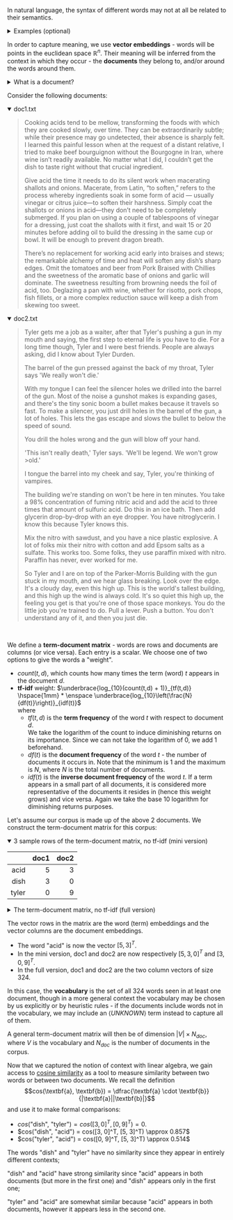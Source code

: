 In natural language, the syntax of different words may not at all be related to their semantics.
<details>
    <summary>Examples (optional)</summary>  

- *beautiful* and *attractive* have mostly the same meaning
- *beautiful* and *ugly* have mostly the opposite meaning
- *cat* and *dog* are not the same but they have \*some\* similarity
- *basketball* and *hoop* are not the same but they belong to the same [semantic field](https://en.wikipedia.org/wiki/Semantic_field)
</details>  


In order to capture meaning, we use **vector embeddings** - words will be points in the euclidean space $\mathbb{R}^n$. Their meaning will be inferred from the context in which they occur - the **documents** they belong to, and/or around the words around them.

<details>
    <summary>What is a document?</summary>

A document is a piece of text, one element of a dataset (corpus). For statistical learning purposes, documents are often annotated with additional data, for example the category they belong to. Sample datasets may then look like:  
- $\\{(d_1, c_1), (d_2, c_1), (d_3, c_2), (d_4, c_2), (d_5, c_2)\\}$ 
- $\\{(\text{"this movie sucks"}, \text{negative}), (\text{"Breathtaking from start to end!"}, \text{positive}) \\}$

and so on.
</details>
<p></p>

Consider the following documents:

<details open>
    <summary>doc1.txt</summary>

>Cooking acids tend to be mellow, transforming the foods with which they are cooked slowly, over time.
They can be extraordinarily subtle; while their presence may go undetected, their absence is sharply felt.
I learned this painful lesson when at the request of a distant relative, I tried to make beef bourguignon without the Bourgogne in Iran,
where wine isn’t readily available. No matter what I did, I couldn’t get the dish to taste right without that crucial ingredient.
>
>Give acid the time it needs to do its silent work when macerating shallots and onions.
Macerate, from Latin, “to soften,” refers to the process whereby ingredients soak in some form of acid — 
usually vinegar or citrus juice—to soften their harshness. Simply coat the shallots or onions in acid—they don’t need to be completely submerged.
If you plan on using a couple of tablespoons of vinegar for a dressing, just coat the shallots with it first, 
and wait 15 or 20 minutes before adding oil to build the dressing in the same cup or bowl. It will be enough to prevent dragon breath.
>
>There’s no replacement for working acid early into braises and stews; the remarkable alchemy of time and heat will soften any dish’s sharp edges.
Omit the tomatoes and beer from Pork Braised with Chillies and the sweetness of the aromatic base of onions and garlic will dominate.
The sweetness resulting from browning needs the foil of acid, too. 
Deglazing a pan with wine, whether for risotto, pork chops, fish fillets, or a more complex reduction sauce will keep a dish from skewing too sweet.
</details>

<details open>
    <summary>doc2.txt</summary>

>Tyler gets me a job as a waiter, after that Tyler's pushing a gun in my mouth and saying, the first step to eternal life is you have to die. 
For a long time though, Tyler and I were best friends. People are always asking, did I know about Tyler Durden.
>
>The barrel of the gun pressed against the back of my throat, Tyler says 'We really won't die.'
>
>With my tongue I can feel the silencer holes we drilled into the barrel of the gun. Most of the noise a gunshot makes is expanding gases,
and there's the tiny sonic boom a bullet makes because it travels so fast. To make a silencer, you just drill holes in the barrel of the gun, 
a lot of holes. This lets the gas escape and slows the bullet to below the speed of sound.
>
>You drill the holes wrong and the gun will blow off your hand.
>
>'This isn't really death,' Tyler says. 'We'll be legend. We won't grow >old.'
>
>I tongue the barrel into my cheek and say, Tyler, you're thinking of vampires.
>
>The building we're standing on won't be here in ten minutes. You take a 98% concentration of fuming nitric acid and add the acid
to three times that amount of sulfuric acid. Do this in an ice bath. Then add glycerin drop-by-drop with an eye dropper. You have nitroglycerin.
I know this because Tyler knows this.
>
>Mix the nitro with sawdust, and you have a nice plastic explosive. A lot of folks mix their nitro with cotton and add Epsom salts as a sulfate. 
This works too. Some folks, they use paraffin mixed with nitro. Paraffin has never, ever worked for me.
>
>So Tyler and I are on top of the Parker-Morris Building with the gun stuck in my mouth, and we hear glass breaking. Look over the edge. 
It's a cloudy day, even this high up. This is the world's tallest building, and this high up the wind is always cold. It's so quiet this high up,
the feeling you get is that you're one of those space monkeys. You do the little job you're trained to do.
Pull a lever.
Push a button.
You don't understand any of it, and then you just die.

</details>
<br/>

We define a **term-document matrix** - words are rows and documents are columns (or vice versa). Each entry is a scalar. We choose one of two options to give the words a "weight". 
- $count(t,d)$, which counts how many times the term (word) $t$ appears in the document $d$.
- **tf-idf** weight: $`\underbrace{log_{10}(count(t,d) + 1)}_{tf(t,d)} \hspace{1mm} * \enspace \underbrace{log_{10}\left(\frac{N}{df(t)}\right)}_{idf(t)}`$  
where
  - $tf(t,d)$ is the **term frequency** of the word $t$ with respect to document $d$.  
  We take the logarithm of the count to induce diminishing returns on its importance. Since we can not take the logarithm of $0$, we add $1$ beforehand.
  - $df(t)$ is the **document frequency** of the word $t$ - the number of documents it occurs in. Note that the minimum is $1$ and the maximum is $N$, where $N$ is the total number of documents.
  - $idf(t)$ is the **inverse document frequency** of the word $t$. If a term appears in a small part of all documents, it is considered more representative of the documents it resides in (hence this weight grows) and vice versa. Again we take the base $10$ logarithm for diminishing returns purposes.

Let's assume our corpus is made up of the above 2 documents. We construct the term-document matrix for this corpus:


<details open>
    <summary>3 sample rows of the term-document matrix, no tf-idf (mini version)</summary>

|       | doc1 | doc2 |
|------:|-----:|-----:|
|  acid |    5 |    3 |
|  dish |    3 |    0 |
| tyler |    0 |    9 |

</details>

<details>
    <summary>The term-document matrix, no tf-idf (full version)</summary>

|                 | doc1 | doc2 |
|----------------:|-----:|-----:|
| 15              |    1 |    0 |
| 20              |    1 |    0 |
| 98              |    0 |    1 |
| about           |    0 |    1 |
| absence         | 1    | 0    |
| acid            | 5    | 3    |
| acids           | 1    | 0    |
| add             | 0    | 3    |
| adding          | 1    | 0    |
| after           | 0    | 1    |
| against         | 0    | 1    |
| alchemy         | 1    | 0    |
| always          | 0    | 2    |
| amount          | 0    | 1    |
| an              | 0    | 2    |
| and             | 7    | 13   |
| any             | 1    | 1    |
| are             | 1    | 2    |
| aromatic        | 1    | 0    |
| as              | 0    | 2    |
| asking          | 0    | 1    |
| at              | 1    | 0    |
| available       | 1    | 0    |
| back            | 0    | 1    |
| barrel          | 0    | 4    |
| base            | 1    | 0    |
| bath            | 0    | 1    |
| be              | 4    | 2    |
| because         | 0    | 2    |
| beef            | 1    | 0    |
| beer            | 1    | 0    |
| before          | 1    | 0    |
| below           | 0    | 1    |
| best            | 0    | 1    |
| blow            | 0    | 1    |
| boom            | 0    | 1    |
| bourgogne       | 1    | 0    |
| bourguignon     | 1    | 0    |
| bowl            | 1    | 0    |
| braised         | 1    | 0    |
| braises         | 1    | 0    |
| breaking        | 0    | 1    |
| breath          | 1    | 0    |
| browning        | 1    | 0    |
| build           | 1    | 0    |
| building        | 0    | 3    |
| bullet          | 0    | 2    |
| button          | 0    | 1    |
| by              | 0    | 1    |
| can             | 1    | 1    |
| cheek           | 0    | 1    |
| chillies        | 1    | 0    |
| chops           | 1    | 0    |
| citrus          | 1    | 0    |
| cloudy          | 0    | 1    |
| coat            | 2    | 0    |
| cold            | 0    | 1    |
| completely      | 1    | 0    |
| complex         | 1    | 0    |
| concentration   | 0    | 1    |
| cooked          | 1    | 0    |
| cooking         | 1    | 0    |
| cotton          | 0    | 1    |
| couldn          | 1    | 0    |
| couple          | 1    | 0    |
| crucial         | 1    | 0    |
| cup             | 1    | 0    |
| day             | 0    | 1    |
| death           | 0    | 1    |
| deglazing       | 1    | 0    |
| did             | 1    | 1    |
| die             | 0    | 3    |
| dish            | 3    | 0    |
| distant         | 1    | 0    |
| do              | 1    | 3    |
| dominate        | 1    | 0    |
| don             | 1    | 1    |
| dragon          | 1    | 0    |
| dressing        | 2    | 0    |
| drill           | 0    | 2    |
| drilled         | 0    | 1    |
| drop            | 0    | 2    |
| dropper         | 0    | 1    |
| durden          | 0    | 1    |
| early           | 1    | 0    |
| edge            | 0    | 1    |
| edges           | 1    | 0    |
| enough          | 1    | 0    |
| epsom           | 0    | 1    |
| escape          | 0    | 1    |
| eternal         | 0    | 1    |
| even            | 0    | 1    |
| ever            | 0    | 1    |
| expanding       | 0    | 1    |
| explosive       | 0    | 1    |
| extraordinarily | 1    | 0    |
| eye             | 0    | 1    |
| fast            | 0    | 1    |
| feel            | 0    | 1    |
| feeling         | 0    | 1    |
| felt            | 1    | 0    |
| fillets         | 1    | 0    |
| first           | 1    | 1    |
| fish            | 1    | 0    |
| foil            | 1    | 0    |
| folks           | 0    | 2    |
| foods           | 1    | 0    |
| for             | 3    | 2    |
| form            | 1    | 0    |
| friends         | 0    | 1    |
| from            | 4    | 0    |
| fuming          | 0    | 1    |
| garlic          | 1    | 0    |
| gas             | 0    | 1    |
| gases           | 0    | 1    |
| get             | 1    | 1    |
| gets            | 0    | 1    |
| give            | 1    | 0    |
| glass           | 0    | 1    |
| glycerin        | 0    | 1    |
| go              | 1    | 0    |
| grow            | 0    | 1    |
| gun             | 0    | 6    |
| gunshot         | 0    | 1    |
| hand            | 0    | 1    |
| harshness       | 1    | 0    |
| has             | 0    | 1    |
| have            | 0    | 3    |
| hear            | 0    | 1    |
| heat            | 1    | 0    |
| here            | 0    | 1    |
| high            | 0    | 3    |
| holes           | 0    | 4    |
| ice             | 0    | 1    |
| if              | 1    | 0    |
| in              | 4    | 5    |
| ingredient      | 1    | 0    |
| ingredients     | 1    | 0    |
| into            | 1    | 2    |
| iran            | 1    | 0    |
| is              | 1    | 5    |
| isn             | 1    | 1    |
| it              | 3    | 4    |
| its             | 1    | 0    |
| job             | 0    | 2    |
| juice           | 1    | 0    |
| just            | 1    | 2    |
| keep            | 1    | 0    |
| know            | 0    | 2    |
| knows           | 0    | 1    |
| latin           | 1    | 0    |
| learned         | 1    | 0    |
| legend          | 0    | 1    |
| lesson          | 1    | 0    |
| lets            | 0    | 1    |
| lever           | 0    | 1    |
| life            | 0    | 1    |
| little          | 0    | 1    |
| ll              | 0    | 1    |
| long            | 0    | 1    |
| look            | 0    | 1    |
| lot             | 0    | 2    |
| macerate        | 1    | 0    |
| macerating      | 1    | 0    |
| make            | 1    | 1    |
| makes           | 0    | 2    |
| matter          | 1    | 0    |
| may             | 1    | 0    |
| me              | 0    | 2    |
| mellow          | 1    | 0    |
| minutes         | 1    | 1    |
| mix             | 0    | 2    |
| mixed           | 0    | 1    |
| monkeys         | 0    | 1    |
| more            | 1    | 0    |
| morris          | 0    | 1    |
| most            | 0    | 1    |
| mouth           | 0    | 2    |
| my              | 0    | 5    |
| need            | 1    | 0    |
| needs           | 2    | 0    |
| never           | 0    | 1    |
| nice            | 0    | 1    |
| nitric          | 0    | 1    |
| nitro           | 0    | 3    |
| nitroglycerin   | 0    | 1    |
| no              | 2    | 0    |
| noise           | 0    | 1    |
| of              | 8    | 14   |
| off             | 0    | 1    |
| oil             | 1    | 0    |
| old             | 0    | 1    |
| omit            | 1    | 0    |
| on              | 1    | 2    |
| one             | 0    | 1    |
| onions          | 3    | 0    |
| or              | 5    | 0    |
| over            | 1    | 1    |
| painful         | 1    | 0    |
| pan             | 1    | 0    |
| paraffin        | 0    | 2    |
| parker          | 0    | 1    |
| people          | 0    | 1    |
| plan            | 1    | 0    |
| plastic         | 0    | 1    |
| pork            | 2    | 0    |
| presence        | 1    | 0    |
| pressed         | 0    | 1    |
| prevent         | 1    | 0    |
| process         | 1    | 0    |
| pull            | 0    | 1    |
| push            | 0    | 1    |
| pushing         | 0    | 1    |
| quiet           | 0    | 1    |
| re              | 0    | 4    |
| readily         | 1    | 0    |
| really          | 0    | 2    |
| reduction       | 1    | 0    |
| refers          | 1    | 0    |
| relative        | 1    | 0    |
| remarkable      | 1    | 0    |
| replacement     | 1    | 0    |
| request         | 1    | 0    |
| resulting       | 1    | 0    |
| right           | 1    | 0    |
| risotto         | 1    | 0    |
| salts           | 0    | 1    |
| same            | 1    | 0    |
| sauce           | 1    | 0    |
| sawdust         | 0    | 1    |
| say             | 0    | 1    |
| saying          | 0    | 1    |
| says            | 0    | 2    |
| shallots        | 3    | 0    |
| sharp           | 1    | 0    |
| sharply         | 1    | 0    |
| silencer        | 0    | 2    |
| silent          | 1    | 0    |
| simply          | 1    | 0    |
| skewing         | 1    | 0    |
| slowly          | 1    | 0    |
| slows           | 0    | 1    |
| so              | 0    | 3    |
| soak            | 1    | 0    |
| soften          | 3    | 0    |
| some            | 1    | 1    |
| sonic           | 0    | 1    |
| sound           | 0    | 1    |
| space           | 0    | 1    |
| speed           | 0    | 1    |
| standing        | 0    | 1    |
| step            | 0    | 1    |
| stews           | 1    | 0    |
| stuck           | 0    | 1    |
| submerged       | 1    | 0    |
| subtle          | 1    | 0    |
| sulfate         | 0    | 1    |
| sulfuric        | 0    | 1    |
| sweet           | 1    | 0    |
| sweetness       | 2    | 0    |
| tablespoons     | 1    | 0    |
| take            | 0    | 1    |
| tallest         | 0    | 1    |
| taste           | 1    | 0    |
| ten             | 0    | 1    |
| tend            | 1    | 0    |
| that            | 1    | 3    |
| the             | 16   | 27   |
| their           | 3    | 1    |
| then            | 0    | 2    |
| there           | 1    | 1    |
| they            | 3    | 1    |
| thinking        | 0    | 1    |
| this            | 1    | 10   |
| those           | 0    | 1    |
| though          | 0    | 1    |
| three           | 0    | 1    |
| throat          | 0    | 1    |
| time            | 3    | 1    |
| times           | 0    | 1    |
| tiny            | 0    | 1    |
| to              | 10   | 6    |
| tomatoes        | 1    | 0    |
| tongue          | 0    | 2    |
| too             | 2    | 1    |
| top             | 0    | 1    |
| trained         | 0    | 1    |
| transforming    | 1    | 0    |
| travels         | 0    | 1    |
| tried           | 1    | 0    |
| tyler           | 0    | 9    |
| understand      | 0    | 1    |
| undetected      | 1    | 0    |
| up              | 0    | 3    |
| use             | 0    | 1    |
| using           | 1    | 0    |
| usually         | 1    | 0    |
| vampires        | 0    | 1    |
| vinegar         | 2    | 0    |
| wait            | 1    | 0    |
| waiter          | 0    | 1    |
| we              | 0    | 6    |
| were            | 0    | 1    |
| what            | 1    | 0    |
| when            | 2    | 0    |
| where           | 1    | 0    |
| whereby         | 1    | 0    |
| whether         | 1    | 0    |
| which           | 1    | 0    |
| while           | 1    | 0    |
| will            | 4    | 1    |
| wind            | 0    | 1    |
| wine            | 2    | 0    |
| with            | 4    | 6    |
| without         | 2    | 0    |
| won             | 0    | 3    |
| work            | 1    | 0    |
| worked          | 0    | 1    |
| working         | 1    | 0    |
| works           | 0    | 1    |
| world           | 0    | 1    |
| wrong           | 0    | 1    |
| you             | 1    | 13   |
| your            | 0    | 1    |

</details>

The vector rows in the matrix are the word (term) embeddings and the vector columns are the document embeddings.  
- The word "acid" is now the vector $[5, 3]^T$.
- In the mini version, doc1 and doc2 are now respectively $[5, 3, 0]^T$ and $[3, 0, 9]^T$.
- In the full version, doc1 and doc2 are the two column vectors of size $324$.

In this case, the **vocabulary** is the set of all $324$ words seen in at least one document, though in a more general context the vocabulary may be chosen by us explicitly or by heuristic rules - if the documents include words not in the vocabulary, we may include an $\langle UNKNOWN \rangle$ term instead to capture all of them.

A general term-document matrix will then be of dimension $|V| \times N_{doc}$, where $V$ is the vocabulary and $N_{doc}$ is the number of documents in the corpus.


Now that we captured the notion of context with linear algebra, we gain access to [cosine similarity](https://en.wikipedia.org/wiki/Cosine_similarity) as a tool to measure similarity between two words or between two documents. 
We recall the definition $$cos(\textbf{a}, \textbf{b}) = \dfrac{\textbf{a} \cdot \textbf{b}}{|\textbf{a}||\textbf{b}|}$$
and use it to make formal comparisons:
- $cos(\text{"dish", "tyler"}) = cos([3, 0]^T, [0, 9]^T) = 0.$
- $cos("dish", "acid") = cos([3, 0]^T, [5, 3]^T) \approx 0.857$
- $cos("tyler", "acid") = cos([0, 9]^T, [5, 3]^T) \approx 0.514$

The words "dish" and "tyler" have no similarity since they appear in entirely different contexts;

"dish" and "acid" have strong similarity since "acid" appears in both documents (but more in the first one) and "dish" appears only in the first one;

"tyler" and "acid" are somewhat similar because "acid" appears in both documents, however it appears less in the second one.